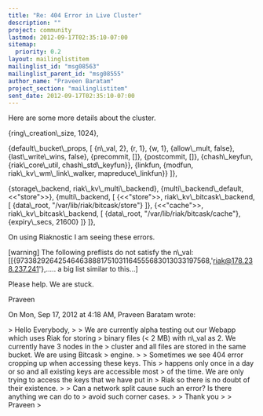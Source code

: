 ```yaml
---
title: "Re: 404 Error in Live Cluster"
description: ""
project: community
lastmod: 2012-09-17T02:35:10-07:00
sitemap:
  priority: 0.2
layout: mailinglistitem
mailinglist_id: "msg08563"
mailinglist_parent_id: "msg08555"
author_name: "Praveen Baratam"
project_section: "mailinglistitem"
sent_date: 2012-09-17T02:35:10-07:00
---
```



Here are some more details about the cluster.

{ring\\_creation\\_size, 1024},

{default\\_bucket\\_props, [
 {n\\_val, 2},
 {r, 1},
 {w, 1},
 {allow\\_mult, false},
 {last\\_write\\_wins, false},
 {precommit, []},
 {postcommit, []},
 {chash\\_keyfun, {riak\\_core\\_util, chash\\_std\\_keyfun}},
 {linkfun, {modfun, riak\\_kv\\_wm\\_link\\_walker, mapreduce\\_linkfun}}
]},

{storage\\_backend, riak\\_kv\\_multi\\_backend},
{multi\\_backend\\_default, &lt;&lt;"store"&gt;&gt;},
{multi\\_backend, [
{&lt;&lt;"store"&gt;&gt;, riak\\_kv\\_bitcask\\_backend, [
 {data\\_root, "/var/lib/riak/bitcask/store"}
]},
{&lt;&lt;"cache"&gt;&gt;, riak\\_kv\\_bitcask\\_backend, [
 {data\\_root, "/var/lib/riak/bitcask/cache"},
 {expiry\\_secs, 21600}
]}
]},

On using Riaknostic I am seeing these errors.

[warning] The following preflists do not satisfy the n\\_val:
[[{973382926425464638881751031164555683013033197568,'riak@178.238.237.241'},.....
a big list similar to this...]

Please help. We are stuck.

Praveen

On Mon, Sep 17, 2012 at 4:18 AM, Praveen Baratam
wrote:

&gt; Hello Everybody,
&gt;
&gt; We are currently alpha testing out our Webapp which uses Riak for storing
&gt; binary files (&lt; 2 MB) with n\\_val as 2. We currently have 3 nodes in the
&gt; cluster and all files are stored in the same bucket. We are using Bitcask
&gt; engine.
&gt;
&gt; Sometimes we see 404 error cropping up when accessing these keys. This
&gt; happens only once in a day or so and all existing keys are accessible most
&gt; of the time. We are only trying to access the keys that we have put in
&gt; Riak so there is no doubt of their existence.
&gt;
&gt; Can a network split cause such an error? Is there anything we can do to
&gt; avoid such corner cases.
&gt;
&gt; Thank you
&gt;
&gt; Praveen
&gt;
